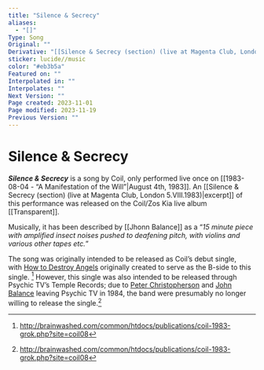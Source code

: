 ```yaml
---
title: "Silence & Secrecy"
aliases:
  - "[]"
Type: Song
Original: ""
Derivative: "[[Silence & Secrecy (section) (live at Magenta Club, London 5.VIII.1983)]]"
sticker: lucide//music
color: "#eb3b5a"
Featured on: ""
Interpolated in: ""
Interpolates: ""
Next Version: ""
Page created: 2023-11-01
Page modified: 2023-11-19
Previous Version: ""
---
```


# Silence & Secrecy

*__Silence & Secrecy__* is a song by Coil, only performed live once on [[1983-08-04 - “A Manifestation of the Will”|August 4th, 1983]]. An [[Silence & Secrecy (section) (live at Magenta Club, London 5.VIII.1983)|excerpt]] of this performance was released on the Coil/Zos Kia live album [[Transparent]].

Musically, it has been described by [[Jhonn Balance]] as a “*15 minute piece with amplified insect noises pushed to deafening pitch, with violins and various other tapes etc.*”

The song was originally intended to be released as Coil’s debut single, with [How to Destroy Angels](app://obsidian.md/Songs/How%20to%20Destroy%20Angels) originally created to serve as the B-side to this single. [^1] However, this single was also intended to be released through Psychic TV’s Temple Records; due to [Peter Christopherson](app://obsidian.md/Peter%20Christopherson) and [John Balance](app://obsidian.md/John%20Balance) leaving Psychic TV in 1984, the band were presumably no longer willing to release the single.[^1]

[^1]: <http://brainwashed.com/common/htdocs/publications/coil-1983-grok.php?site=coil08>
